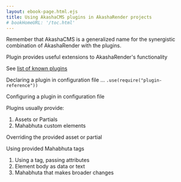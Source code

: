 ```yaml
---
layout: ebook-page.html.ejs
title: Using AkashaCMS plugins in AkashaRender projects
# bookHomeURL: '/toc.html'
---
```


Remember that AkashaCMS is a generalized name for the synergistic combination of AkashaRender with the plugins.

Plugin provides useful extensions to AkashaRender's functionality

See [list of known plugins](https://akashacms.com/new/plugins/index.html)

Declaring a plugin in configuration file ... `.use(require("plugin-reference"))`

Configuring a plugin in configuration file

Plugins usually provide:
1. Assets or Partials
2. Mahabhuta custom elements

Overriding the provided asset or partial

Using provided Mahabhuta tags
1. Using a tag, passing attributes
2. Element body as data or text
3. Mahabhuta that makes broader changes
